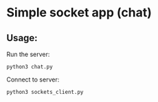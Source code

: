 # Simple socket app (chat)
## Usage:
Run the server:
```
python3 chat.py
```
Connect to server:
```
python3 sockets_client.py
```
